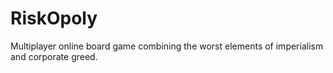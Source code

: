 # RiskOpoly
Multiplayer online board game combining the worst elements of imperialism and corporate greed.


